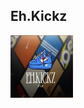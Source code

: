 <!DOCTYPE html>
<html>
<head>
<style>

}
</style>
</head>
<body>

<h2>Eh.Kickz</h2>

<p></p>

<img src="/images/business%20card.jpg" alt="business card" width="100" height="100">

</body>
</html>

